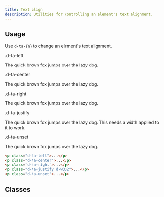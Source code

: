 ```yaml
---
title: Text align
description: Utilities for controlling an element's text alignment.
---
```


## Usage

Use `d-ta-{n}` to change an element's text alignment.

<code-well-header class="d-p24 d-bgc-purple-100 d-bgo50 d-w100p d-hmn102 d-of-auto" custom>
  <div class="d-d-grid d-gg16 d-ai-center lg:d-fs-100" style="grid-template-columns: auto 1fr">
    <div class="d-ff-mono d-fc-purple-400 d-ws-nowrap">.d-ta-left</div>
    <div><p class="d-ta-left d-pr12">The quick brown fox jumps over the lazy dog.</p></div>
    <div class="d-ff-mono d-fc-purple-400 d-ws-nowrap">.d-ta-center</div>
    <div><p class="d-ta-center d-pr12">The quick brown fox jumps over the lazy dog.</p></div>
    <div class="d-ff-mono d-fc-purple-400 d-ws-nowrap">.d-ta-right</div>
    <div><p class="d-ta-right d-pr12">The quick brown fox jumps over the lazy dog.</p></div>
    <div class="d-ff-mono d-fc-purple-400 d-ws-nowrap">.d-ta-justify</div>
    <div><p class="d-ta-justify d-pr12 d-w332">The quick brown fox jumps over the lazy dog. This needs a width applied to it to work.</p></div>
    <div class="d-ff-mono d-fc-purple-400 d-ws-nowrap">.d-ta-unset</div>
    <div><p class="d-ta-unset d-pr12">The quick brown fox jumps over the lazy dog.</p></div>
  </div>
</code-well-header>

```html
<p class="d-ta-left">...</p>
<p class="d-ta-center">...</p>
<p class="d-ta-right">...</p>
<p class="d-ta-justify d-w332">...</p>
<p class="d-ta-unset">...</p>
```

<script setup>
  import { align } from '@data/type.json';
</script>

## Classes

<utility-class-table>
  <template #content>
    <tbody>
      <tr v-for="i in align">
        <th class="d-ff-mono d-fc-purple-400 d-fw-normal d-fs-100">.d-ta-{{ i }}</th>
        <td class="d-ff-mono d-fs-100">text-align: {{ i }} !important;</td>
      </tr>
    </tbody>
  </template>
</utility-class-table>

